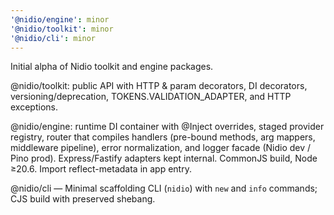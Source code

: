 ```yaml
---
'@nidio/engine': minor
'@nidio/toolkit': minor
'@nidio/cli': minor
---
```


Initial alpha of Nidio toolkit and engine packages.

@nidio/toolkit: public API with HTTP & param decorators, DI decorators, versioning/deprecation, TOKENS.VALIDATION_ADAPTER, and HTTP exceptions.

@nidio/engine: runtime DI container with @Inject overrides, staged provider registry, router that compiles handlers (pre-bound methods, arg mappers, middleware pipeline), error normalization, and logger facade (Nidio dev / Pino prod). Express/Fastify adapters kept internal. CommonJS build, Node ≥20.6. Import reflect-metadata in app entry.

@nidio/cli — Minimal scaffolding CLI (`nidio`) with `new` and `info` commands; CJS build with preserved shebang.